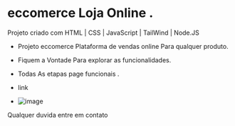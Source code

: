 # eccomerce Loja Online .
Projeto criado com HTML | CSS | JavaScript | TailWind | Node.JS
 - Projeto eccomerce Plataforma de vendas online  Para qualquer produto.
 - Fiquem a Vontade Para explorar as funcionalidades.
 - Todas As etapas  page funcionais .

- link
- ![image](https://github.com/FelipeFontesLisboa/eccomerce/assets/140672254/812e58c8-45b1-4b46-8d8d-cdeb0467457f)

Qualquer duvida entre em contato 
